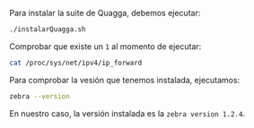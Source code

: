 Para instalar la suite de Quagga, debemos ejecutar:
```bash
./instalarQuagga.sh
```
Comprobar que existe un `1` al momento de ejecutar:
```bash
cat /proc/sys/net/ipv4/ip_forward
```
Para comprobar la vesión que tenemos instalada, ejecutamos:
```bash
zebra --version
```
En nuestro caso, la versión instalada es la `zebra version 1.2.4`.

